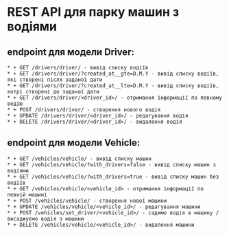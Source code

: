 # REST API для парку машин з водіями

## endpoint для модели Driver:
    * + GET /drivers/driver/ - вивід списку водіїв
    * + GET /drivers/driver/?created_at__gte=D.M.Y - вивід списку водіїв, які створені після заданої дати
    * + GET /drivers/driver/?created_at__lte=D.M.Y - вивід списку водіїв, котрі створені до заданої дати
    * + GET /drivers/driver/<driver_id>/ - отримання інформації по певному водію
    * + POST /drivers/driver/ - створення нового водія
    * + UPDATE /drivers/driver/<driver_id>/ - редагування водія
    * + DELETE /drivers/driver/<driver_id>/ - видалення водія

## endpoint для модели Vehicle:
    * + GET /vehicles/vehicle/ - вивід списку машин
    * + GET /vehicles/vehicle/?with_drivers=false - вивід списку машин з водіями
    * + GET /vehicles/vehicle/?with_drivers=true - вивід списку машин без водіїв
    * + GET /vehicles/vehicle/<vehicle_id> - отримання інформації по певній машині
    * + POST /vehicles/vehicle/ - створення нової машини
    * + UPDATE /vehicles/vehicle/<vehicle_id>/ - редагування машини
    * + POST /vehicles/set_driver/<vehicle_id>/ - садимо водія в машину / висаджуємо водія з машини
    * + DELETE /vehicles/vehicle/<vehicle_id>/ - видалення машини